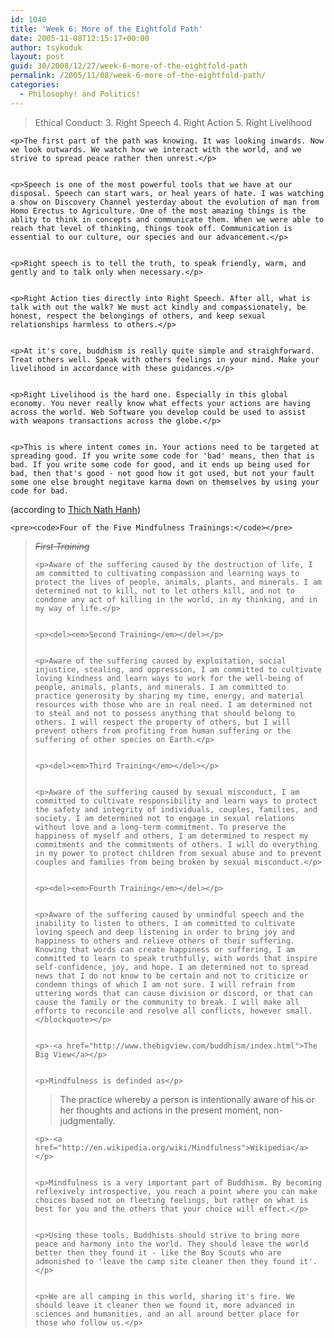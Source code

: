 ```yaml
---
id: 1040
title: 'Week 6: More of the Eightfold Path'
date: 2005-11-08T12:15:17+00:00
author: tsykoduk
layout: post
guid: 30/2008/12/27/week-6-more-of-the-eightfold-path
permalink: /2005/11/08/week-6-more-of-the-eightfold-path/
categories:
  - Philosophy! and Politics!
---
```

<blockquote>Ethical Conduct:
3. Right Speech
4. Right Action
5. Right Livelihood</blockquote>

	<p>The first part of the path was knowing. It was looking inwards. Now we look outwards. We watch how we interact with the world, and we strive to spread peace rather then unrest.</p>


	<p>Speech is one of the most powerful tools that we have at our disposal. Speech can start wars, or heal years of hate. I was watching a show on Discovery Channel yesterday about the evolution of man from Homo Erectus to Agriculture. One of the most amazing things is the ablity to think in concepts and communicate them. When we were able to reach that level of thinking, things took off. Communication is essential to our culture, our species and our advancement.</p>


	<p>Right speech is to tell the truth, to speak friendly, warm, and gently and to talk only when necessary.</p>


	<p>Right Action ties directly into Right Speech. After all, what is talk with out the walk? We must act kindly and compassionately, be honest, respect the belongings of others, and keep sexual relationships harmless to others.</p>


	<p>At it's core, buddhism is really quite simple and straighforward. Treat others well. Speak with others feelings in your mind. Make your livelihood in accordance with these guidances.</p>


	<p>Right Livelihood is the hard one. Especially in this global economy. You never really know what effects your actions are having across the world. Web Software you develop could be used to assist with weapons transactions across the globe.</p>


	<p>This is where intent comes in. Your actions need to be targeted at spreading good. If you write some code for 'bad' means, then that is bad. If you write some code for good, and it ends up being used for bad, then that's good - not good how it got used, but not your fault some one else brought negitave karma down on themselves by using your code for bad.
(according to <a href="http://www.plumvillage.org">Thich Nath Hanh</a>)</p>


	<pre><code>Four of the Five Mindfulness Trainings:</code></pre>


<blockquote><del><em>First Training</em></del>

	<p>Aware of the suffering caused by the destruction of life, I am committed to cultivating compassion and learning ways to protect the lives of people, animals, plants, and minerals. I am determined not to kill, not to let others kill, and not to condone any act of killing in the world, in my thinking, and in my way of life.</p>


	<p><del><em>Second Training</em></del></p>


	<p>Aware of the suffering caused by exploitation, social injustice, stealing, and oppression, I am committed to cultivate loving kindness and learn ways to work for the well-being of people, animals, plants, and minerals. I am committed to practice generosity by sharing my time, energy, and material resources with those who are in real need. I am determined not to steal and not to possess anything that should belong to others. I will respect the property of others, but I will prevent others from profiting from human suffering or the suffering of other species on Earth.</p>


	<p><del><em>Third Training</em></del></p>


	<p>Aware of the suffering caused by sexual misconduct, I am committed to cultivate responsibility and learn ways to protect the safety and integrity of individuals, couples, families, and society. I am determined not to engage in sexual relations without love and a long-term commitment. To preserve the happiness of myself and others, I am determined to respect my commitments and the commitments of others. I will do everything in my power to protect children from sexual abuse and to prevent couples and families from being broken by sexual misconduct.</p>


	<p><del><em>Fourth Training</em></del></p>


	<p>Aware of the suffering caused by unmindful speech and the inability to listen to others, I am committed to cultivate loving speech and deep listening in order to bring joy and happiness to others and relieve others of their suffering. Knowing that words can create happiness or suffering, I am committed to learn to speak truthfully, with words that inspire self-confidence, joy, and hope. I am determined not to spread news that I do not know to be certain and not to criticize or condemn things of which I am not sure. I will refrain from uttering words that can cause division or discord, or that can cause the family or the community to break. I will make all efforts to reconcile and resolve all conflicts, however small.</blockquote></p>


	<p>-<a href="http://www.thebigview.com/buddhism/index.html">The Big View</a></p>


	<p>Mindfulness is definded as</p>


<blockquote>The practice whereby a person is intentionally aware of his or her thoughts and actions in the present moment, non-judgmentally.</blockquote>

	<p>-<a href="http://en.wikipedia.org/wiki/Mindfulness">Wikipedia</a></p>


	<p>Mindfulness is a very important part of Buddhism. By becoming reflexively introspective, you reach a point where you can make choices based not on fleeting feelings, but rather on what is best for you and the others that your choice will effect.</p>


	<p>Using these tools, Buddhists should strive to bring more peace and harmony into the world. They should leave the world better then they found it - like the Boy Scouts who are admonished to 'leave the camp site cleaner then they found it'.</p>


	<p>We are all camping in this world, sharing it's fire. We should leave it cleaner then we found it, more advanced in sciences and humanities, and an all around better place for those who follow us.</p>